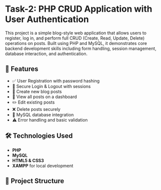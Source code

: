 # Task-2: PHP CRUD Application with User Authentication

This project is a simple blog-style web application that allows users to register, log in, and perform full CRUD (Create, Read, Update, Delete) operations on posts. Built using PHP and MySQL, it demonstrates core backend development skills including form handling, session management, database interaction, and authentication.

## 🚀 Features

- ✅ User Registration with password hashing
- 🔐 Secure Login & Logout with sessions
- 📝 Create new blog posts
- 📄 View all posts on a dashboard
- ✏️ Edit existing posts
- ❌ Delete posts securely
- 💾 MySQL database integration
- ⚠️ Error handling and basic validation

## 🛠️ Technologies Used

- **PHP**
- **MySQL**
- **HTML5 & CSS3**
- **XAMPP** for local development

## 📁 Project Structure

